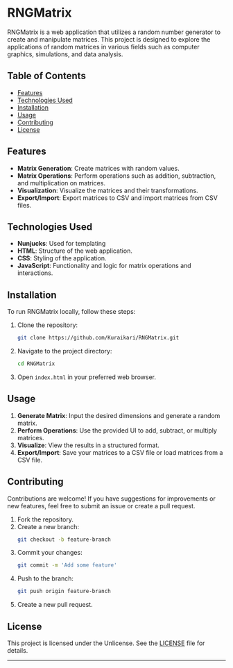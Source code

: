 # RNGMatrix

RNGMatrix is a web application that utilizes a random number generator to create and manipulate matrices. This project is designed to explore the applications of random matrices in various fields such as computer graphics, simulations, and data analysis.

## Table of Contents
- [Features](#features)
- [Technologies Used](#technologies-used)
- [Installation](#installation)
- [Usage](#usage)
- [Contributing](#contributing)
- [License](#license)

## Features
- **Matrix Generation**: Create matrices with random values.
- **Matrix Operations**: Perform operations such as addition, subtraction, and multiplication on matrices.
- **Visualization**: Visualize the matrices and their transformations.
- **Export/Import**: Export matrices to CSV and import matrices from CSV files.

## Technologies Used
- **Nunjucks**: Used for templating
- **HTML**: Structure of the web application.
- **CSS**: Styling of the application.
- **JavaScript**: Functionality and logic for matrix operations and interactions.

## Installation
To run RNGMatrix locally, follow these steps:

1. Clone the repository:
    ```bash
    git clone https://github.com/Kuraikari/RNGMatrix.git
    ```
2. Navigate to the project directory:
    ```bash
    cd RNGMatrix
    ```
3. Open `index.html` in your preferred web browser.

## Usage
1. **Generate Matrix**: Input the desired dimensions and generate a random matrix.
2. **Perform Operations**: Use the provided UI to add, subtract, or multiply matrices.
3. **Visualize**: View the results in a structured format.
4. **Export/Import**: Save your matrices to a CSV file or load matrices from a CSV file.

## Contributing
Contributions are welcome! If you have suggestions for improvements or new features, feel free to submit an issue or create a pull request.

1. Fork the repository.
2. Create a new branch:
    ```bash
    git checkout -b feature-branch
    ```
3. Commit your changes:
    ```bash
    git commit -m 'Add some feature'
    ```
4. Push to the branch:
    ```bash
    git push origin feature-branch
    ```
5. Create a new pull request.

## License
This project is licensed under the Unlicense. See the [LICENSE](LICENSE) file for details.

---

